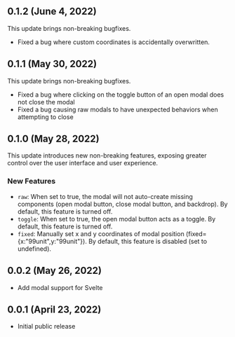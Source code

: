 ## 0.1.2 (June 4, 2022)
This update brings non-breaking bugfixes.

* Fixed a bug where custom coordinates is accidentally overwritten.


## 0.1.1 (May 30, 2022)
This update brings non-breaking bugfixes.


* Fixed a bug where clicking on the toggle button of an open modal does not close the modal
* Fixed a bug causing raw modals to have unexpected behaviors when attempting to close

## 0.1.0 (May 28, 2022)
This update introduces new non-breaking features, exposing greater control over the user interface and user experience.


### New Features
* `raw`: When set to true, the modal will not auto-create missing components (open modal button, close modal button, and backdrop). By default, this feature is turned off.
* `toggle`: When set to true, the open modal button acts as a toggle. By default, this feature is turned off.
* `fixed`: Manually set x and y coordinates of modal position (fixed={x:"99unit",y:"99unit"}). By default, this feature is disabled (set to undefined).


## 0.0.2 (May 26, 2022)

* Add modal support for Svelte


## 0.0.1 (April 23, 2022)

* Initial public release